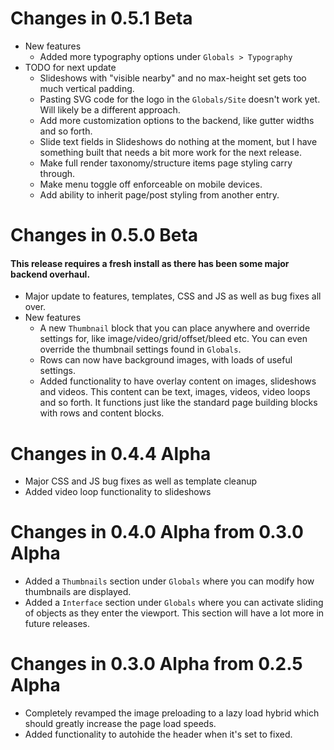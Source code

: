 # Changes in 0.5.1 Beta
* New features
    * Added more typography options under `Globals > Typography`
* TODO for next update
    * Slideshows with "visible nearby" and no max-height set gets too much vertical padding.
    * Pasting SVG code for the logo in the `Globals/Site` doesn't work yet. Will likely be a different approach.
    * Add more customization options to the backend, like gutter widths and so forth.
    * Slide text fields in Slideshows do nothing at the moment, but I have something built that needs a bit more work for the next release.
    * Make full render taxonomy/structure items page styling carry through.
    * Make menu toggle off enforceable on mobile devices.
    * Add ability to inherit page/post styling from another entry.

# Changes in 0.5.0 Beta
#### This release requires a fresh install as there has been some major backend overhaul.
* Major update to features, templates, CSS and JS as well as bug fixes all over.
* New features
    * A new `Thumbnail` block that you can place anywhere and override settings for, like image/video/grid/offset/bleed etc. You can even override the thumbnail settings found in `Globals`.
    * Rows can now have background images, with loads of useful settings.
    * Added functionality to have overlay content on images, slideshows and videos. This content can be text, images, videos, video loops and so forth. It functions just like the standard page building blocks with rows and content blocks.

# Changes in 0.4.4 Alpha
* Major CSS and JS bug fixes as well as template cleanup
* Added video loop functionality to slideshows

# Changes in 0.4.0 Alpha from 0.3.0 Alpha
* Added a `Thumbnails` section under `Globals` where you can modify how thumbnails are displayed.
* Added a `Interface` section under `Globals` where you can activate sliding of objects as they enter the viewport. This section will have a lot more in future releases.

# Changes in 0.3.0 Alpha from 0.2.5 Alpha
* Completely revamped the image preloading to a lazy load hybrid which should greatly increase the page load speeds.
* Added functionality to autohide the header when it's set to fixed.
